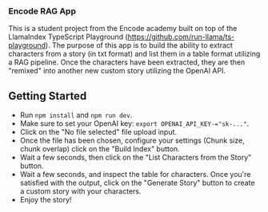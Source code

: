 ### Encode RAG App

This is a student project from the Encode academy built on top of the LlamaIndex TypeScript Playground (https://github.com/run-llama/ts-playground). The purpose of this app is to build the ability to extract characters from a story (in txt format) and list them in a table format utilizing a RAG pipeline. Once the characters have been extracted, they are then "remixed" into another new custom story utilizing the OpenAI API. 

## Getting Started

- Run `npm install` and `npm run dev`.
- Make sure to set your OpenAI key: `export OPENAI_API_KEY-="sk-..."`.
- Click on the "No file selected" file upload input.
- Once the file has been chosen, configure your settings (Chunk size, chunk overlap) click on the "Build Index" button.
- Wait a few seconds, then click on the "List Characters from the Story" button.
- Wait a few seconds, and inspect the table for characters. Once you're satisfied with the output, click on the "Generate Story" button to create a custom story with your characters.
- Enjoy the story!

